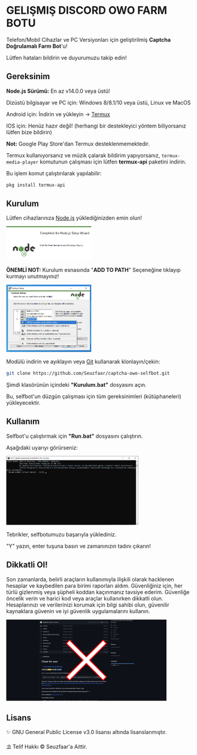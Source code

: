 # GELIŞMIŞ DISCORD OWO FARM BOTU

Telefon/Mobil Cihazlar ve PC Versiyonları için geliştirilmiş __Captcha Doğrulamalı Farm Bot__'u!

Lütfen hataları bildirin ve duyurumuzu takip edin!
## Gereksinim
__Node.js Sürümü:__ En az v14.0.0 veya üstü!

Dizüstü bilgisayar ve PC için: Windows 8/8.1/10 veya üstü, Linux ve MacOS

Android için: İndirin ve yükleyin -> [Termux](https://f-droid.org/en/packages/com.termux/) 

IOS için: Henüz hazır değil! (herhangi bir destekleyici yöntem biliyorsanız lütfen bize bildirin)

__Not:__ Google Play Store'dan Termux desteklenmemektedir.

Termux kullanıyorsanız ve müzik çalarak bildirim yapıyorsanız, `termux-media-player` komutunun çalışması için lütfen __termux-api__ paketini indirin.

Bu işlem komut çalıştırılarak yapılabilir:
```bash
pkg install termux-api
```
## Kurulum
Lütfen cihazlarınıza [Node.js](https://nodejs.org/en/download) yüklediğinizden emin olun!

<p align="left"><a href="https://nodejs.org/tr"><img width="45%" alt="Node.js Yükle" src="./assets/nodejs.png" /></a></p>

__ÖNEMLİ NOT:__ Kurulum esnasında "__ADD TO PATH__" Seçeneğine tıklayıp kurmayı unutmayınız!
<p align="left"><a href="https://nodejs.org/tr"><img width="45%" alt="Node.js Yükle" src="./assets/addtopath.png" /></a></p>

Modülü indirin ve ayıklayın veya [Git](https://git-scm.com/downloads) kullanarak klonlayın/çekin:
```bash
git clone https://github.com/Seuzfaar/captcha-owo-selfbot.git
```

Şimdi klasörünün içindeki __"Kurulum.bat"__ dosyasını açın.

Bu, selfbot'un düzgün çalışması için tüm gereksinimleri (kütüphaneleri) yükleyecektir.
## Kullanım
Selfbot'u çalıştırmak için __"Run.bat"__ dosyasını çalıştırın.

Aşağıdaki uyarıyı görürseniz:
<p align="left"><a href="https://discord.gg/SWhBEbMzW3"><img width="70%" alt="Kurulum başarılı" src="./assets/ekran.png" /></a></p>
Tebrikler, selfbotumuzu başarıyla yüklediniz.

"Y" yazın, enter tuşuna basın ve zamanınızın tadını çıkarın!

## Dikkatli Ol!
Son zamanlarda, belirli araçların kullanımıyla ilişkili olarak hacklenen hesaplar ve kaybedilen para birimi raporları aldım. Güvenliğiniz için, her türlü gizlenmiş veya şüpheli koddan kaçınmanız tavsiye ederim. Güvenliğe öncelik verin ve harici kod veya araçlar kullanırken dikkatli olun. Hesaplarınızı ve verilerinizi korumak için bilgi sahibi olun, güvenilir kaynaklara güvenin ve iyi güvenlik uygulamalarını kullanın.

<p align="left"><a href="https://discord.gg/SWhBEbMzW3"><img width="85%" alt="Dikkat Et!" src="./assets/tehlikeli-hesap.png" /></a></p>

## Lisans

✨ GNU General Public License v3.0  lisansı altında lisanslanmıştır.

⛱️ Telif Hakkı © Seuzfaar'a Aittir.

